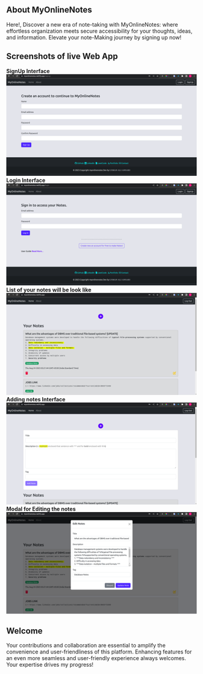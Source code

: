 ## About MyOnlineNotes

Here!, Discover a new era of note-taking with MyOnlineNotes: where effortless organization meets secure accessibility for your thoughts, ideas, and information. Elevate your note-Making journey by signing up now!

## Screenshots of live Web App


**SignUp Interface**
![singup_scrn](./public/images_readme/signup_notes.png)
**Login Interface**
![login_scrn](./public/images_readme/login_notes.png)
**List of your notes will be look like**
![list_scrn](./public/images_readme/list_notes.png)
**Adding notes Interface**
![add_notes](./public/images_readme/add_notes.png)
**Modal for Editing the notes**
![edit_notes](./public/images_readme/edit_myonlinenotes.png)



## Welcome
Your contributions and collaboration are essential to amplify the convenience and user-friendliness of this platform.  Enhancing features for an even more seamless and user-friendly experience always welcomes. Your expertise drives my progress!